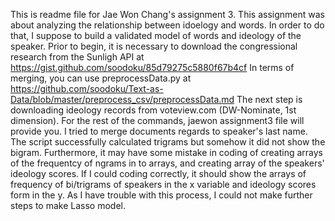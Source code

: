 This is readme file for Jae Won Chang's assignment 3.
This assignment was about analyzing the relationship between idoelogy and words. In order to do that, I suppose to build a validated model of words and ideology of the speaker. 
Prior to begin, it is necessary to download the congressional research from the Sunligh API at https://gist.github.com/soodoku/85d79275c5880f67b4cf
In terms of merging, you can use preprocessData.py at https://github.com/soodoku/Text-as-Data/blob/master/preprocess_csv/preprocessData.md
The next step is downloading ideology records from voteview.com (DW-Nominate, 1st dimension).
For the rest of the commands, jaewon assignment3 file will provide you. I tried to merge documents regards to speaker's last name. The script successfully calculated trigrams but somehow it did not show the bigram. Furthermore, it may have some mistake in coding of creating arrays of the frequentcy of ngrams in to arrays, and creating array of the speakers' ideology scores. If I could coding correctly, it should show the arrays of frequency of bi/trigrams of speakers in the x variable and ideology scores form in the y. 
As I have trouble with this process, I could not make further steps to make Lasso model. 
